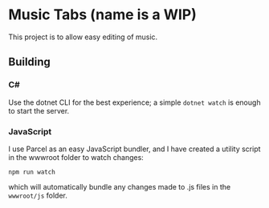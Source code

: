 # Music Tabs (name is a WIP)
This project is to allow easy editing of music.

## Building
### C#
Use the dotnet CLI for the best experience; a simple `dotnet watch` is enough to start the server.

### JavaScript
I use Parcel as an easy JavaScript bundler, and I have created a utility script in the wwwroot folder to watch changes:

`npm run watch`

which will automatically bundle any changes made to .js files in the `wwwroot/js` folder.
